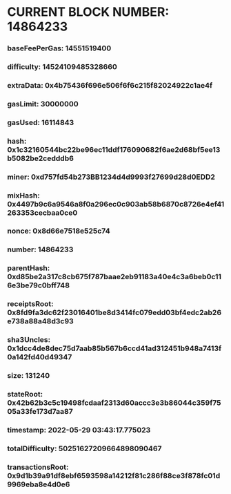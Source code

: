# CURRENT BLOCK NUMBER: 14864233

### baseFeePerGas: 14551519400
### difficulty: 14524109485328660
### extraData: 0x4b75436f696e506f6f6c215f82024922c1ae4f
### gasLimit: 30000000
### gasUsed: 16114843
### hash: 0x1c32160544bc22be96ec11ddf176090682f6ae2d68bf5ee13b5082be2cedddb6
### miner: 0xd757fd54b273BB1234d4d9993f27699d28d0EDD2
### mixHash: 0x4497b9c6a9546a8f0a296ec0c903ab58b6870c8726e4ef41263353cecbaa0ce0
### nonce: 0x8d66e7518e525c74
### number: 14864233
### parentHash: 0xd85be2a317c8cb675f787baae2eb91183a40e4c3a6beb0c116e3be79c0bff748
### receiptsRoot: 0x8fd9fa3dc62f23016401be8d3414fc079edd03bf4edc2ab26e738a88a48d3c93
### sha3Uncles: 0x1dcc4de8dec75d7aab85b567b6ccd41ad312451b948a7413f0a142fd40d49347
### size: 131240
### stateRoot: 0x42b62b3c5c19498fcdaaf2313d60accc3e3b86044c359f7505a33fe173d7aa87
### timestamp: 2022-05-29 03:43:17.775023
### totalDifficulty: 50251627209664898090467
### transactionsRoot: 0x9d1b39a91df8ebf6593598a14212f81c286f88ce3f878fc01d9969eba8e4d0e6

